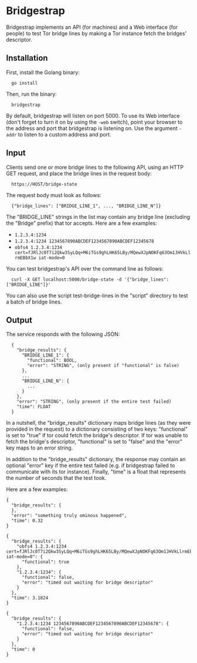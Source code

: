Bridgestrap
===========

Bridgestrap implements an API (for machines) and a Web interface (for people)
to test Tor bridge lines by making a Tor instance fetch the bridges'
descriptor.

Installation
------------

First, install the Golang binary:

      go install

Then, run the binary:

      bridgestrap

By default, bridgestrap will listen on port 5000.  To use its Web interface
(don't forget to turn it on by using the `-web` switch), point your browser to
the address and port that bridgestrap is listening on.  Use the argument
`-addr` to listen to a custom address and port.

Input
-----

Clients send one or more bridge lines to the following API, using an HTTP GET
request, and place the bridge lines in the request body:

      https://HOST/bridge-state

The request body must look as follows:

      {"bridge_lines": ["BRIDGE_LINE_1", ..., "BRIDGE_LINE_N"]}

The "BRIDGE_LINE" strings in the list may contain any bridge line (excluding
the "Bridge" prefix) that tor accepts.  Here are a few examples:

* `1.2.3.4:1234`
* `1.2.3.4:1234 1234567890ABCDEF1234567890ABCDEF12345678`
* `obfs4 1.2.3.4:1234 cert=fJRlJc0T7i2Qkw3SyLQq+M6iTGs9ghLHK65LBy/MQewXJpNOKFq63Om1JHVkLlrmEBbX1w iat-mode=0`

You can test bridgestrap's API over the command line as follows:

      curl -X GET localhost:5000/bridge-state -d '{"bridge_lines": ["BRIDGE_LINE"]}'

You can also use the script test-bridge-lines in the "script" directory to test
a batch of bridge lines.

Output
------

The service responds with the following JSON:

      {
        "bridge_results": {
          "BRIDGE_LINE_1": {
            "functional": BOOL,
            "error": "STRING", (only present if "functional" is false)
          },
          ...
          "BRIDGE_LINE_N": {
            ...
          }
        },
        "error": "STRING", (only present if the entire test failed)
        "time": FLOAT
      }

In a nutshell, the "bridge_results" dictionary maps bridge lines (as they were
provided in the request) to a dictionary consisting of two keys: "functional"
is set to "true" if tor could fetch the bridge's descriptor.  If tor was unable
to fetch the bridge's descriptor, "functional" is set to "false" and the
"error" key maps to an error string.

In addition to the "bridge_results" dictionary, the response may contain an
optional "error" key if the entire test failed (e.g. if bridgestrap failed to
communicate with its tor instance).  Finally, "time" is a float that represents
the number of seconds that the test took.

Here are a few examples:

    {
      "bridge_results": {
      },
      "error": "something truly ominous happened",
      "time": 0.32
    }

    {
      "bridge_results": {
        "obfs4 1.2.3.4:1234 cert=fJRlJc0T7i2Qkw3SyLQq+M6iTGs9ghLHK65LBy/MQewXJpNOKFq63Om1JHVkLlrmEBbX1w iat-mode=0": {
          "functional": true
        },
        "1.2.3.4:1234": {
          "functional": false,
          "error": "timed out waiting for bridge descriptor"
        }
      },
      "time": 3.1824
    }

    {
      "bridge_results": {
        "1.2.3.4:1234 1234567890ABCDEF1234567890ABCDEF12345678": {
          "functional": false,
          "error": "timed out waiting for bridge descriptor"
        }
      },
      "time": 0
    }
